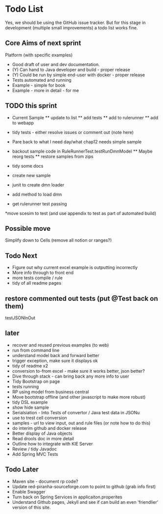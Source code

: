 # Todo List

Yes, we should be using the GitHub issue tracker. But for this stage in development (multiple small improvements) a todo list works fine.

## Core Aims of next sprint

Platform (with specific examples)

* Good draft of user and dev documentation.
* (Y) Can hand to Java developer and build - proper release
* (Y) Could be run by simple end-user with docker - proper release
* Tests automated and running
* Example - simple for book
* Example - more in detail - for me

## TODO this sprint

* Current Sample
** update to list
** add tests
** add to rulerunner
** add to webapp


* tidy tests - either resolve issues or comment out (note here)
* Pare back to what I need day/what chap12 needs simple sample

* backout sample code in RuleRunnerTest.testRunDmnModel
** Maybe reorg tests
** restore samples from zips

* tidy some docs
* create new sample
* junit to create dmn loader
* add method to load dmn
* get rulerunner test passing

*move scesim to test (and use appendix to test as part of automated build)

## Possible move
Simplify down to Cells (remove all notion or ranges?)

## Todo Next 

* Figure out why current excel example is outputting incorrectly
* More info through to front end
* more tests compile / rule
* tidy of all readme pages

## restore commented out tests (put @Test back on them)
testJSONInOut


## later

* recover and reused previous examples (to web)
* run from command line
* understand model back and forward better
* trigger exception, make sure it displays ok
* tidy of readme x2
* conversion to-from excel - make sure it works better, json better?
* Dive through stack - can bring back any more info to user
* Tidy Bootstrap on page
* tests running
* RP using model from business central
* Move bootstrap offline (and other javascript to make more robust)
* tidy DSL example
* show hide sample
* Serialsiation - Into Tests of convertor / Java test data in JSONu
* use to trest cell conversion
* samples - url to view input, out and rule files (or note how to do this)
* do interim github and docker release
* Better display of Java objects
* Read drools doc in more detail
* Outline how to integrate with KIE Server
* Review / tidy Javadoc
* Add Spring MVC Tests

## Todo Later

* Maven site - document rp code?
* Update red-piranha-sourceforge.com to point to github (grab info first)
* Enable Swagger
* Turn back on Spring Services in applicaiton.properites
* Understand Github pages, Jekyll and see if can build an even 'friendlier' version of this site.
